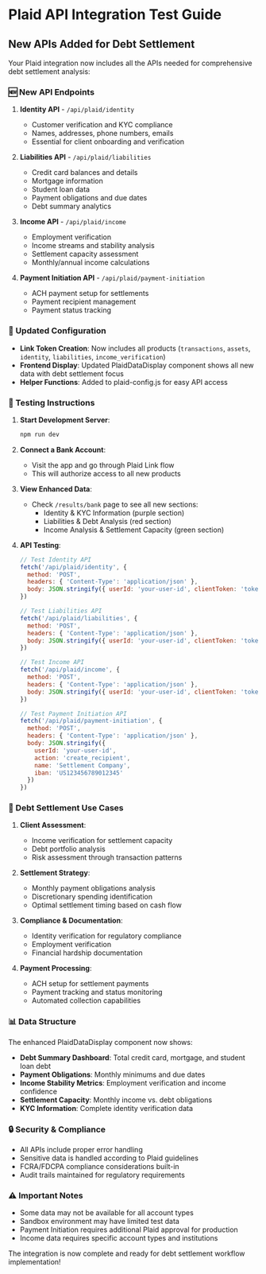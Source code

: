 # Plaid API Integration Test Guide

## New APIs Added for Debt Settlement

Your Plaid integration now includes all the APIs needed for comprehensive debt settlement analysis:

### 🆕 New API Endpoints

1. **Identity API** - `/api/plaid/identity`
   - Customer verification and KYC compliance
   - Names, addresses, phone numbers, emails
   - Essential for client onboarding and verification

2. **Liabilities API** - `/api/plaid/liabilities`
   - Credit card balances and details
   - Mortgage information
   - Student loan data
   - Payment obligations and due dates
   - Debt summary analytics

3. **Income API** - `/api/plaid/income`
   - Employment verification
   - Income streams and stability analysis
   - Settlement capacity assessment
   - Monthly/annual income calculations

4. **Payment Initiation API** - `/api/plaid/payment-initiation`
   - ACH payment setup for settlements
   - Payment recipient management
   - Payment status tracking

### 🔄 Updated Configuration

- **Link Token Creation**: Now includes all products (`transactions`, `assets`, `identity`, `liabilities`, `income_verification`)
- **Frontend Display**: Updated PlaidDataDisplay component shows all new data with debt settlement focus
- **Helper Functions**: Added to plaid-config.js for easy API access

### 🧪 Testing Instructions

1. **Start Development Server**:
   ```bash
   npm run dev
   ```

2. **Connect a Bank Account**:
   - Visit the app and go through Plaid Link flow
   - This will authorize access to all new products

3. **View Enhanced Data**:
   - Check `/results/bank` page to see all new sections:
     - Identity & KYC Information (purple section)
     - Liabilities & Debt Analysis (red section)
     - Income Analysis & Settlement Capacity (green section)

4. **API Testing**:
   ```javascript
   // Test Identity API
   fetch('/api/plaid/identity', {
     method: 'POST',
     headers: { 'Content-Type': 'application/json' },
     body: JSON.stringify({ userId: 'your-user-id', clientToken: 'token' })
   })

   // Test Liabilities API
   fetch('/api/plaid/liabilities', {
     method: 'POST',
     headers: { 'Content-Type': 'application/json' },
     body: JSON.stringify({ userId: 'your-user-id', clientToken: 'token' })
   })

   // Test Income API
   fetch('/api/plaid/income', {
     method: 'POST',
     headers: { 'Content-Type': 'application/json' },
     body: JSON.stringify({ userId: 'your-user-id', clientToken: 'token' })
   })

   // Test Payment Initiation API
   fetch('/api/plaid/payment-initiation', {
     method: 'POST',
     headers: { 'Content-Type': 'application/json' },
     body: JSON.stringify({ 
       userId: 'your-user-id', 
       action: 'create_recipient',
       name: 'Settlement Company',
       iban: 'US123456789012345'
     })
   })
   ```

### 🎯 Debt Settlement Use Cases

1. **Client Assessment**:
   - Income verification for settlement capacity
   - Debt portfolio analysis
   - Risk assessment through transaction patterns

2. **Settlement Strategy**:
   - Monthly payment obligations analysis
   - Discretionary spending identification
   - Optimal settlement timing based on cash flow

3. **Compliance & Documentation**:
   - Identity verification for regulatory compliance
   - Employment verification
   - Financial hardship documentation

4. **Payment Processing**:
   - ACH setup for settlement payments
   - Payment tracking and status monitoring
   - Automated collection capabilities

### 📊 Data Structure

The enhanced PlaidDataDisplay component now shows:

- **Debt Summary Dashboard**: Total credit card, mortgage, and student loan debt
- **Payment Obligations**: Monthly minimums and due dates
- **Income Stability Metrics**: Employment verification and income confidence
- **Settlement Capacity**: Monthly income vs. debt obligations
- **KYC Information**: Complete identity verification data

### 🔒 Security & Compliance

- All APIs include proper error handling
- Sensitive data is handled according to Plaid guidelines
- FCRA/FDCPA compliance considerations built-in
- Audit trails maintained for regulatory requirements

### ⚠️ Important Notes

- Some data may not be available for all account types
- Sandbox environment may have limited test data
- Payment Initiation requires additional Plaid approval for production
- Income data requires specific account types and institutions

The integration is now complete and ready for debt settlement workflow implementation!